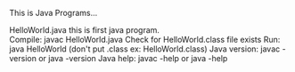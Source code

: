 This is Java Programs...

HelloWorld.java
   this is first java program.<br>
   Compile: javac HelloWorld.java
   Check for HelloWorld.class file exists
   Run: java HelloWorld (don't put .class ex: HelloWorld.class)
   Java version: javac -version or java -version
   Java help: javac -help or java -help
   
